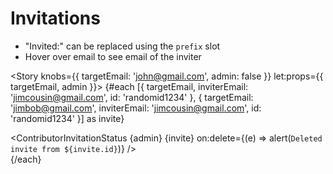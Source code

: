 <script lang="ts">
  import { Story } from 'kitbook';
  import ContributorInvitationStatus from './ContributorInvitationStatus.svelte';
</script>

<!-- prettier-ignore -->
# Invitations 

- "Invited:" can be replaced using the `prefix` slot
- Hover over email to see email of the inviter

<Story knobs={{ targetEmail: 'john@gmail.com', admin: false }} let:props={{ targetEmail, admin }}>
  {#each [{ targetEmail, inviterEmail: 'jimcousin@gmail.com', id: 'randomid1234' }, { targetEmail: 'jimbob@gmail.com', inviterEmail: 'jimcousin@gmail.com', id: 'randomid1234' }] as invite}
    <div class="my-1">
      <ContributorInvitationStatus {admin} {invite} on:delete={(e) => alert(`Deleted invite from ${invite.id}`)} />
    </div>
  {/each}
</Story>

